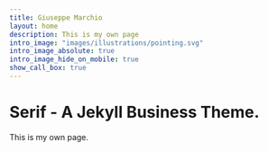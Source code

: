 ```yaml
---
title: Giuseppe Marchio
layout: home
description: This is my own page
intro_image: "images/illustrations/pointing.svg"
intro_image_absolute: true
intro_image_hide_on_mobile: true
show_call_box: true
---
```


# Serif - A Jekyll Business Theme.

This is my own page.
